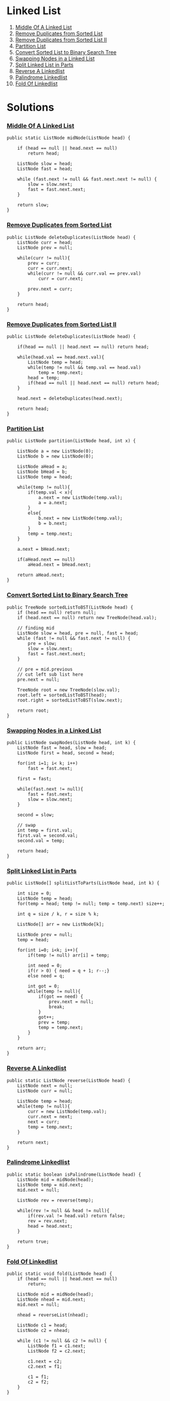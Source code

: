 # Linked List
1. [Middle Of A Linked List](#Middle-Of-A-Linked-List)
2. [Remove Duplicates from Sorted List](#Remove-Duplicates-from-Sorted-List)
3. [Remove Duplicates from Sorted List II](#Remove-Duplicates-from-Sorted-List-II)
4. [Partition List](#Partition-List)
5. [Convert Sorted List to Binary Search Tree](#Convert-Sorted-List-to-Binary-Search-Tree)
6. [Swapping Nodes in a Linked List](#Swapping-Nodes-in-a-Linked-List)
7. [Split Linked List in Parts](#split-linked-list-in-parts)
8. [Reverse A Linkedlist](#reverse-a-linkedlist)
9. [Palindrome Linkedlist](#palindrome-linkedlist)
10. [Fold Of Linkedlist](#fold-of-linkedlist)

# Solutions

### [Middle Of A Linked List](https://www.pepcoding.com/resources/data-structures-and-algorithms-in-java-levelup/linked-list/middle-of-a-linked-list/ojquestion)

    public static ListNode midNode(ListNode head) {
    
        if (head == null || head.next == null)
            return head;

        ListNode slow = head;
        ListNode fast = head;

        while (fast.next != null && fast.next.next != null) {
            slow = slow.next;
            fast = fast.next.next;
        }

        return slow;
    }

### [Remove Duplicates from Sorted List](https://leetcode.com/problems/remove-duplicates-from-sorted-list/)
    
    public ListNode deleteDuplicates(ListNode head) {
        ListNode curr = head;
        ListNode prev = null;
        
        while(curr != null){
            prev = curr;
            curr = curr.next;
            while(curr != null && curr.val == prev.val)
                curr = curr.next;
                
            prev.next = curr;
        }

        return head;
    }

### [Remove Duplicates from Sorted List II](https://leetcode.com/problems/remove-duplicates-from-sorted-list-ii/)

    public ListNode deleteDuplicates(ListNode head) {
        
        if(head == null || head.next == null) return head;
        
        while(head.val == head.next.val){
            ListNode temp = head;
            while(temp != null && temp.val == head.val)
                temp = temp.next;
            head = temp;
            if(head == null || head.next == null) return head;
        }
        
        head.next = deleteDuplicates(head.next);
        
        return head;
    }

### [Partition List](https://leetcode.com/problems/partition-list/)

    public ListNode partition(ListNode head, int x) {
        
        ListNode a = new ListNode(0);
        ListNode b = new ListNode(0);
        
        ListNode aHead = a;
        ListNode bHead = b;
        ListNode temp = head;
        
        while(temp != null){
            if(temp.val < x){
                a.next = new ListNode(temp.val);
                a = a.next;
            }
            else{
                b.next = new ListNode(temp.val);
                b = b.next;
            }
            temp = temp.next;
        }
        
        a.next = bHead.next;

        if(aHead.next == null)
            aHead.next = bHead.next; 
        
        return aHead.next;
    }

### [Convert Sorted List to Binary Search Tree](https://leetcode.com/problems/convert-sorted-list-to-binary-search-tree/)

    public TreeNode sortedListToBST(ListNode head) {
        if (head == null) return null;
        if (head.next == null) return new TreeNode(head.val);
        
        // finding mid
        ListNode slow = head, pre = null, fast = head;
        while (fast != null && fast.next != null) {
            pre = slow;
            slow = slow.next;
            fast = fast.next.next;
        }
        
        // pre = mid.previous
        // cut left sub list here
        pre.next = null;
        
        TreeNode root = new TreeNode(slow.val);
        root.left = sortedListToBST(head);
        root.right = sortedListToBST(slow.next);
        
        return root;
    }

### [Swapping Nodes in a Linked List](https://leetcode.com/problems/swapping-nodes-in-a-linked-list/)

    public ListNode swapNodes(ListNode head, int k) {
        ListNode fast = head, slow = head;
        ListNode first = head, second = head;
        
        for(int i=1; i< k; i++) 
            fast = fast.next;
        
        first = fast;
    
        while(fast.next != null){
            fast = fast.next;
            slow = slow.next;
        }
        
        second = slow;
        
        // swap 
        int temp = first.val;
        first.val = second.val;
        second.val = temp;
        
        return head;
    }

### [Split Linked List in Parts](https://leetcode.com/problems/split-linked-list-in-parts/)

    public ListNode[] splitListToParts(ListNode head, int k) {
        
        int size = 0;
        ListNode temp = head;
        for(temp = head; temp != null; temp = temp.next) size++;
        
        int q = size / k, r = size % k;
        
        ListNode[] arr = new ListNode[k];
        
        ListNode prev = null;
        temp = head;
        
        for(int i=0; i<k; i++){
            if(temp != null) arr[i] = temp;
            
            int need = 0;
            if(r > 0) { need = q + 1; r--;}
            else need = q;
            
            int got = 0;
            while(temp != null){
                if(got == need) {
                    prev.next = null;
                    break;
                }
                got++;
                prev = temp;
                temp = temp.next;
            }
        }
        
        return arr;
    }
    
### [Reverse A Linkedlist](https://www.pepcoding.com/resources/data-structures-and-algorithms-in-java-levelup/linked-list/reverse-a-linkedlist/ojquestion)
    
    public static ListNode reverse(ListNode head) {
        ListNode next = null;
        ListNode curr = null;
        
        ListNode temp = head;
        while(temp != null){
            curr = new ListNode(temp.val);
            curr.next = next;
            next = curr;
            temp = temp.next;
        }
        
        return next;
    }

### [Palindrome Linkedlist](https://www.pepcoding.com/resources/data-structures-and-algorithms-in-java-levelup/linked-list/palindrome-linkedlist-/ojquestion)

    public static boolean isPalindrome(ListNode head) {
        ListNode mid = midNode(head);
        ListNode temp = mid.next;
        mid.next = null;
        
        ListNode rev = reverse(temp);
        
        while(rev != null && head != null){
            if(rev.val != head.val) return false;
            rev = rev.next;
            head = head.next;
        }
        
        return true;
    }
    
### [Fold Of Linkedlist](https://www.pepcoding.com/resources/data-structures-and-algorithms-in-java-levelup/linked-list/fold-of-linkedlist/ojquestion)

    public static void fold(ListNode head) {
        if (head == null || head.next == null)
            return;

        ListNode mid = midNode(head);
        ListNode nhead = mid.next;
        mid.next = null;

        nhead = reverseList(nhead);

        ListNode c1 = head;
        ListNode c2 = nhead;

        while (c1 != null && c2 != null) {
            ListNode f1 = c1.next;
            ListNode f2 = c2.next;

            c1.next = c2;
            c2.next = f1;

            c1 = f1;
            c2 = f2;
        }
    }
